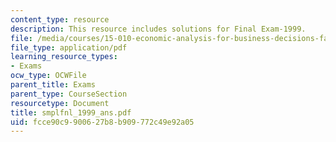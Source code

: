 ```yaml
---
content_type: resource
description: This resource includes solutions for Final Exam-1999.
file: /media/courses/15-010-economic-analysis-for-business-decisions-fall-2004/fcce90c9900627b8b909772c49e92a05_smplfnl_1999_ans.pdf
file_type: application/pdf
learning_resource_types:
- Exams
ocw_type: OCWFile
parent_title: Exams
parent_type: CourseSection
resourcetype: Document
title: smplfnl_1999_ans.pdf
uid: fcce90c9-9006-27b8-b909-772c49e92a05
---
```

